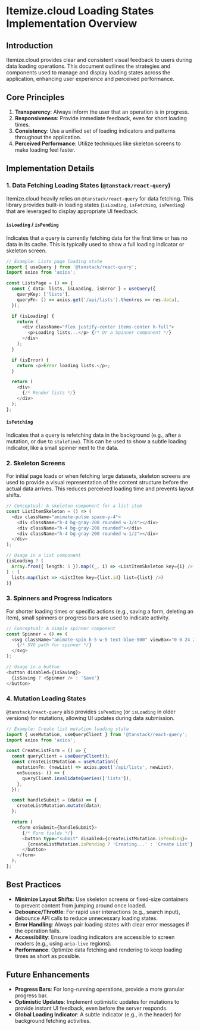 # Itemize.cloud Loading States Implementation Overview

## Introduction

Itemize.cloud provides clear and consistent visual feedback to users during data loading operations. This document outlines the strategies and components used to manage and display loading states across the application, enhancing user experience and perceived performance.

## Core Principles

1.  **Transparency**: Always inform the user that an operation is in progress.
2.  **Responsiveness**: Provide immediate feedback, even for short loading times.
3.  **Consistency**: Use a unified set of loading indicators and patterns throughout the application.
4.  **Perceived Performance**: Utilize techniques like skeleton screens to make loading feel faster.

## Implementation Details

### 1. Data Fetching Loading States (`@tanstack/react-query`)

Itemize.cloud heavily relies on `@tanstack/react-query` for data fetching. This library provides built-in loading states (`isLoading`, `isFetching`, `isPending`) that are leveraged to display appropriate UI feedback.

#### `isLoading` / `isPending`

Indicates that a query is currently fetching data for the first time or has no data in its cache. This is typically used to show a full loading indicator or skeleton screen.

```typescript
// Example: Lists page loading state
import { useQuery } from '@tanstack/react-query';
import axios from 'axios';

const ListsPage = () => {
  const { data: lists, isLoading, isError } = useQuery({
    queryKey: ['lists'],
    queryFn: () => axios.get('/api/lists').then(res => res.data),
  });

  if (isLoading) {
    return (
      <div className="flex justify-center items-center h-full">
        <p>Loading lists...</p> {/* Or a Spinner component */}
      </div>
    );
  }

  if (isError) {
    return <p>Error loading lists.</p>;
  }

  return (
    <div>
      {/* Render lists */}
    </div>
  );
};
```

#### `isFetching`

Indicates that a query is refetching data in the background (e.g., after a mutation, or due to `staleTime`). This can be used to show a subtle loading indicator, like a small spinner next to the data.

### 2. Skeleton Screens

For initial page loads or when fetching large datasets, skeleton screens are used to provide a visual representation of the content structure before the actual data arrives. This reduces perceived loading time and prevents layout shifts.

```typescript
// Conceptual: A skeleton component for a list item
const ListItemSkeleton = () => (
  <div className="animate-pulse space-y-4">
    <div className="h-4 bg-gray-200 rounded w-3/4"></div>
    <div className="h-4 bg-gray-200 rounded"></div>
    <div className="h-4 bg-gray-200 rounded w-1/2"></div>
  </div>
);

// Usage in a list component
{isLoading ? (
  Array.from({ length: 5 }).map((_, i) => <ListItemSkeleton key={i} />)
) : (
  lists.map(list => <ListItem key={list.id} list={list} />)
)}
```

### 3. Spinners and Progress Indicators

For shorter loading times or specific actions (e.g., saving a form, deleting an item), small spinners or progress bars are used to indicate activity.

```typescript
// Conceptual: A simple spinner component
const Spinner = () => (
  <svg className="animate-spin h-5 w-5 text-blue-500" viewBox="0 0 24 24">
    {/* SVG path for spinner */}
  </svg>
);

// Usage in a button
<button disabled={isSaving}>
  {isSaving ? <Spinner /> : 'Save'}
</button>
```

### 4. Mutation Loading States

`@tanstack/react-query` also provides `isPending` (or `isLoading` in older versions) for mutations, allowing UI updates during data submission.

```typescript
// Example: Create list mutation loading state
import { useMutation, useQueryClient } from '@tanstack/react-query';
import axios from 'axios';

const CreateListForm = () => {
  const queryClient = useQueryClient();
  const createListMutation = useMutation({
    mutationFn: (newList) => axios.post('/api/lists', newList),
    onSuccess: () => {
      queryClient.invalidateQueries(['lists']);
    },
  });

  const handleSubmit = (data) => {
    createListMutation.mutate(data);
  };

  return (
    <form onSubmit={handleSubmit}>
      {/* Form fields */}
      <button type="submit" disabled={createListMutation.isPending}>
        {createListMutation.isPending ? 'Creating...' : 'Create List'}
      </button>
    </form>
  );
};
```

## Best Practices

-   **Minimize Layout Shifts**: Use skeleton screens or fixed-size containers to prevent content from jumping around once loaded.
-   **Debounce/Throttle**: For rapid user interactions (e.g., search input), debounce API calls to reduce unnecessary loading states.
-   **Error Handling**: Always pair loading states with clear error messages if the operation fails.
-   **Accessibility**: Ensure loading indicators are accessible to screen readers (e.g., using `aria-live` regions).
-   **Performance**: Optimize data fetching and rendering to keep loading times as short as possible.

## Future Enhancements

-   **Progress Bars**: For long-running operations, provide a more granular progress bar.
-   **Optimistic Updates**: Implement optimistic updates for mutations to provide instant UI feedback, even before the server responds.
-   **Global Loading Indicator**: A subtle indicator (e.g., in the header) for background fetching activities.
